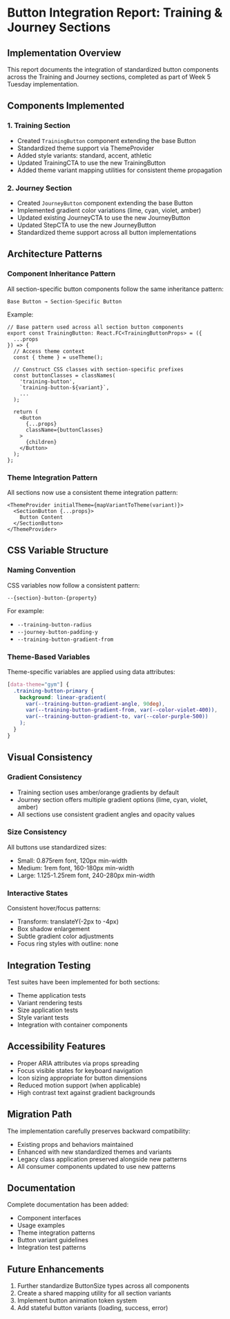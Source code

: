 # Button Integration Report: Training & Journey Sections

## Implementation Overview

This report documents the integration of standardized button components across the Training and Journey sections, completed as part of Week 5 Tuesday implementation.

## Components Implemented

### 1. Training Section
- Created `TrainingButton` component extending the base Button
- Standardized theme support via ThemeProvider
- Added style variants: standard, accent, athletic
- Updated TrainingCTA to use the new TrainingButton
- Added theme variant mapping utilities for consistent theme propagation

### 2. Journey Section
- Created `JourneyButton` component extending the base Button
- Implemented gradient color variations (lime, cyan, violet, amber)
- Updated existing JourneyCTA to use the new JourneyButton
- Updated StepCTA to use the new JourneyButton
- Standardized theme support across all button implementations

## Architecture Patterns

### Component Inheritance Pattern
All section-specific button components follow the same inheritance pattern:
```
Base Button → Section-Specific Button
```

Example:
```tsx
// Base pattern used across all section button components
export const TrainingButton: React.FC<TrainingButtonProps> = ({
  ...props
}) => {
  // Access theme context
  const { theme } = useTheme();
  
  // Construct CSS classes with section-specific prefixes
  const buttonClasses = classNames(
    'training-button',
    `training-button-${variant}`,
    ...
  );
  
  return (
    <Button
      {...props}
      className={buttonClasses}
    >
      {children}
    </Button>
  );
};
```

### Theme Integration Pattern
All sections now use a consistent theme integration pattern:
```tsx
<ThemeProvider initialTheme={mapVariantToTheme(variant)}>
  <SectionButton {...props}>
    Button Content
  </SectionButton>
</ThemeProvider>
```

## CSS Variable Structure

### Naming Convention
CSS variables now follow a consistent pattern:
```
--{section}-button-{property}
```

For example:
- `--training-button-radius`
- `--journey-button-padding-y`
- `--training-button-gradient-from`

### Theme-Based Variables
Theme-specific variables are applied using data attributes:
```scss
[data-theme="gym"] {
  .training-button-primary {
    background: linear-gradient(
      var(--training-button-gradient-angle, 90deg),
      var(--training-button-gradient-from, var(--color-violet-400)),
      var(--training-button-gradient-to, var(--color-purple-500))
    );
  }
}
```

## Visual Consistency

### Gradient Consistency
- Training section uses amber/orange gradients by default
- Journey section offers multiple gradient options (lime, cyan, violet, amber)
- All sections use consistent gradient angles and opacity values

### Size Consistency
All buttons use standardized sizes:
- Small: 0.875rem font, 120px min-width
- Medium: 1rem font, 160-180px min-width
- Large: 1.125-1.25rem font, 240-280px min-width

### Interactive States
Consistent hover/focus patterns:
- Transform: translateY(-2px to -4px)
- Box shadow enlargement
- Subtle gradient color adjustments
- Focus ring styles with outline: none

## Integration Testing

Test suites have been implemented for both sections:
- Theme application tests
- Variant rendering tests
- Size application tests
- Style variant tests
- Integration with container components

## Accessibility Features

- Proper ARIA attributes via props spreading
- Focus visible states for keyboard navigation
- Icon sizing appropriate for button dimensions
- Reduced motion support (when applicable)
- High contrast text against gradient backgrounds

## Migration Path

The implementation carefully preserves backward compatibility:
- Existing props and behaviors maintained
- Enhanced with new standardized themes and variants
- Legacy class application preserved alongside new patterns
- All consumer components updated to use new patterns

## Documentation

Complete documentation has been added:
- Component interfaces
- Usage examples
- Theme integration patterns
- Button variant guidelines
- Integration test patterns

## Future Enhancements

1. Further standardize ButtonSize types across all components
2. Create a shared mapping utility for all section variants
3. Implement button animation token system
4. Add stateful button variants (loading, success, error) 